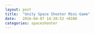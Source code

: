 ```yaml
---
layout: post
title:  "Unity Space Shooter Mini-Game"
date:   2016-04-07 14:20:52 +0100
categories: spaceshooter
---
```

<html xmlns="http://www.w3.org/1999/xhtml">
	<head>
		<meta http-equiv="Content-Type" content="text/html; charset=utf-8">
		<title>Unity Web Player | Space Shooter</title>
		<script type='text/javascript' src='https://ssl-webplayer.unity3d.com/download_webplayer-3.x/3.0/uo/jquery.min.js'></script>
		<script type="text/javascript">
		<!--
		var unityObjectUrl = "http://webplayer.unity3d.com/download_webplayer-3.x/3.0/uo/UnityObject2.js";
		if (document.location.protocol == 'https:')
			unityObjectUrl = unityObjectUrl.replace("http://", "https://ssl-");
		document.write('<script type="text\/javascript" src="' + unityObjectUrl + '"><\/script>');
		-->
		</script>
		<script type="text/javascript">
		<!--
			var config = {
				width: 600, 
				height: 900,
				params: { enableDebugging:"0" }
				
			};
			var u = new UnityObject2(config);

			jQuery(function() {

				var $missingScreen = jQuery("#unityPlayer").find(".missing");
				var $brokenScreen = jQuery("#unityPlayer").find(".broken");
				$missingScreen.hide();
				$brokenScreen.hide();
				
				u.observeProgress(function (progress) {
					switch(progress.pluginStatus) {
						case "broken":
							$brokenScreen.find("a").click(function (e) {
								e.stopPropagation();
								e.preventDefault();
								u.installPlugin();
								return false;
							});
							$brokenScreen.show();
						break;
						case "missing":
							$missingScreen.find("a").click(function (e) {
								e.stopPropagation();
								e.preventDefault();
								u.installPlugin();
								return false;
							});
							$missingScreen.show();
						break;
						case "installed":
							$missingScreen.remove();
						break;
						case "first":
						break;
					}
				});
				u.initPlugin(jQuery("#unityPlayer")[0], "v.0.5.5.unity3d");
			});
		-->
		</script>
		<style type="text/css">
		<!--
		body {
			font-family: Helvetica, Verdana, Arial, sans-serif;
			background-color: white;
			color: black;
			text-align: center;
		}
		a:link, a:visited {
			color: #000;
		}
		a:active, a:hover {
			color: #666;
		}
		p.header {
			font-size: small;
		}
		p.header span {
			font-weight: bold;
		}
		p.footer {
			font-size: x-small;
		}
		div.content {
			margin: auto;
			width: 600px;
		}
		div.broken,
		div.missing {
			margin: auto;
			position: relative;
			top: 50%;
			width: 193px;
		}
		div.broken a,
		div.missing a {
			height: 63px;
			position: relative;
			top: -31px;
		}
		div.broken img,
		div.missing img {
			border-width: 0px;
		}
		div.broken {
			display: none;
		}
		div#unityPlayer {
			cursor: default;
			height: 900px;
			width: 600px;
		}
		-->
		</style>
	</head>
	<body>
		<p class="header"><span>Unity Web Player | </span>Space Shooter</p>
		<div class="content">
			<div id="unityPlayer">
				<div class="missing">
					<a href="http://unity3d.com/webplayer/" title="Unity Web Player. Install now!">
						<img alt="Unity Web Player. Install now!" src="http://webplayer.unity3d.com/installation/getunity.png" width="193" height="63" />
					</a>
				</div>
				<div class="broken">
					<a href="http://unity3d.com/webplayer/" title="Unity Web Player. Install now! Restart your browser after install.">
						<img alt="Unity Web Player. Install now! Restart your browser after install." src="http://webplayer.unity3d.com/installation/getunityrestart.png" width="193" height="63" />
					</a>
				</div>
			</div>
		</div>
		<p class="footer">&laquo; created with <a href="http://unity3d.com/unity/" title="Go to unity3d.com">Unity</a> &raquo;</p>
	</body>
</html>
